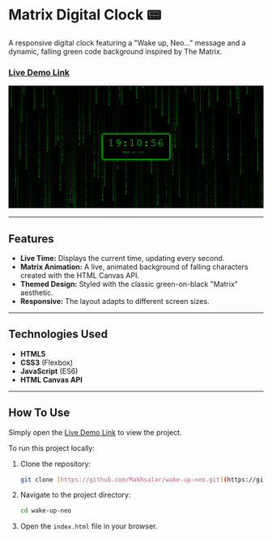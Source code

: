 # Matrix Digital Clock 📟

A responsive digital clock featuring a "Wake up, Neo..." message and a dynamic, falling green code background inspired by The Matrix.

### [Live Demo Link](https://makhsalar.github.io/wake-up-neo/)

![Matrix Clock Screenshot](https://github.com/Makhsalar/wake-up-neo/blob/main/matrix.png?raw=true)

---
## Features

* **Live Time:** Displays the current time, updating every second.
* **Matrix Animation:** A live, animated background of falling characters created with the HTML Canvas API.
* **Themed Design:** Styled with the classic green-on-black "Matrix" aesthetic.
* **Responsive:** The layout adapts to different screen sizes.

---
## Technologies Used

* **HTML5**
* **CSS3** (Flexbox)
* **JavaScript** (ES6)
* **HTML Canvas API**

---
## How To Use

Simply open the [Live Demo Link](https://makhsalar.github.io/wake-up-neo/) to view the project.

To run this project locally:
1.  Clone the repository:
    ```sh
    git clone [https://github.com/Makhsalar/wake-up-neo.git](https://github.com/Makhsalar/wake-up-neo.git)
    ```
2.  Navigate to the project directory:
    ```sh
    cd wake-up-neo
    ```
3.  Open the `index.html` file in your browser.
